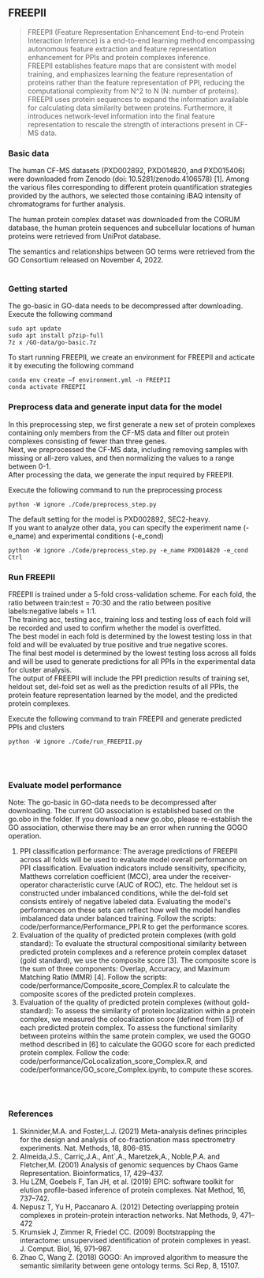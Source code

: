## FREEPII <br />
> FREEPII (Feature Representation Enhancement End-to-end Protein Interaction Inference) is a end-to-end learning method encompassing autonomous feature extraction and feature representation enhancement for PPIs and protein complexes inference. <br />
> FREEPII establishes feature maps that are consistent with model training, and emphasizes learning the feature representation of proteins rather than the feature representation of PPI, reducing the computational complexity from N^2 to N (N: number of proteins). <br />
> FREEPII uses protein sequences to expand the information available for calculating data similarity between proteins. Furthermore, it introduces network-level information into the final feature representation to rescale the strength of interactions present in CF-MS data.

### Basic data
The human CF-MS datasets (PXD002892, PXD014820, and PXD015406) were downloaded from Zenodo (doi: 10.5281/zenodo.4106578) [1]. Among the various files corresponding to different protein quantification strategies provided by the authors, we selected those containing iBAQ intensity of chromatograms for further analysis. <br /> 

The human protein complex dataset was downloaded from the CORUM database, the human protein sequences and subcellular locations of human proteins were retrieved from UniProt database. <br />

The semantics and relationships between GO terms were retrieved from the GO Consortium released on November 4, 2022. <br /><br />

### Getting started
The go-basic in GO-data needs to be decompressed after downloading. Execute the following command
```
sudo apt update
sudo apt install p7zip-full
7z x /GO-data/go-basic.7z
```

To start running FREEPII, we create an environment for FREEPII and acticate it by executing the following command
```
conda env create –f environment.yml -n FREEPII
conda activate FREEPII
```


### Preprocess data and generate input data for the model
In this preprocessing step, we first generate a new set of protein complexes containing only members from the CF-MS data and filter out protein complexes consisting of fewer than three genes.
<br />
Next, we preprocessed the CF-MS data, including removing samples with missing or all-zero values, and then normalizing the values ​​to a range between 0-1.<br />
After processing the data, we generate the input required by FREEPII.

Execute the following command to run the preprocessing process
```
python -W ignore ./Code/preprocess_step.py
```


The default setting for the model is PXD002892, SEC2-heavy. <br />
If you want to analyze other data, you can specify the experiment name (-e_name) and experimental conditions (-e_cond)
```
python -W ignore ./Code/preprocess_step.py -e_name PXD014820 -e_cond Ctrl
```


### Run FREEPII
FREEPII is trained under a 5-fold cross-validation scheme. For each fold, the ratio between train:test = 70:30 and the ratio between positive labels:negative labels = 1:1. <br />
The training acc, testing acc, training loss and testing loss of each fold will be recorded and used to confirm whether the model is overfitted. <br />
The best model in each fold is determined by the lowest testing loss in that fold and will be evaluated by true positive and true negative scores. <br />
The final best model is determined by the lowest testing loss across all folds and will be used to generate predictions for all PPIs in the experimental data for cluster analysis. <br />
The output of FREEPII will include the PPI prediction results of training set, heldout set, del-fold set as well as the prediction results of all PPIs, the protein feature representation learned by the model, and the predicted protein complexes.
<br />

Execute the following command to train FREEPII and generate predicted PPIs and clusters
```
python -W ignore ./Code/run_FREEPII.py
```
<br />
<br />

### Evaluate model performance
Note: The go-basic in GO-data needs to be decompressed after downloading. The current GO association is established based on the go.obo in the folder. If you download a new go.obo, please re-establish the GO association, otherwise there may be an error when running the GOGO operation. <br />
1. PPI classification performance: The average predictions of FREEPII across all folds will be used to evaluate model overall performance on PPI classification. Evaluation indicators include sensitivity, specificity, Matthews correlation coefficient (MCC), area under the receiver-operator characteristic curve (AUC of ROC), etc. The heldout set is constructed under imbalanced conditions, while the del-fold set consists entirely of negative labeled data. Evaluating the model's performances on these sets can reflect how well the model handles imbalanced data under balanced training. Follow the scripts: code/performance/Performance_PPI.R to get the performance scores. 
2. Evaluation of the quality of predicted protein complexes (with gold standard): To evaluate the structural compositional similarity between predicted protein complexes and a reference protein complex dataset (gold standard), we use the composite score [3]. The composite score is the sum of three components: Overlap, Accuracy, and Maximum Matching Ratio (MMR) [4]. Follow the scripts: code/performance/Composite_score_Complex.R to calculate the composite scores of the predicted protein complexes.
4. Evaluation of the quality of predicted protein complexes (without gold-standard): To assess the similarity of protein localization within a protein complex, we measured the colocalization score (defined from [5]) of each predicted protein complex. To assess the functional similarity between proteins within the same protein complex, we used the GOGO method described in [6] to calculate the GOGO score for each predicted protein complex. Follow the code: code/performance/CoLocalization_score_Complex.R, and code/performance/GO_score_Complex.ipynb, to compute these scores.
<br />
<br />

### References
1. Skinnider,M.A. and Foster,L.J. (2021) Meta-analysis defines principles for the design and analysis of co-fractionation mass spectrometry experiments. Nat. Methods, 18, 806–815.
2. Almeida,J.S., Carriç,J.A., Ant´,A., Maretzek,A., Noble,P.A. and Fletcher,M. (2001) Analysis of genomic sequences by Chaos Game Representation. Bioinformatics, 17, 429–437.
3. Hu LZM, Goebels F, Tan JH, et al. (2019) EPIC: software toolkit for elution profile-based inference of protein complexes. Nat Method, 16, 737–742.
4. Nepusz T, Yu H, Paccanaro A. (2012) Detecting overlapping protein complexes in protein-protein interaction networks. Nat Methods, 9, 471–472
5. Krumsiek J, Zimmer R, Friedel CC. (2009) Bootstrapping the interactome: unsupervised identification of protein complexes in yeast. J. Comput. Biol, 16, 971–987.
6. Zhao C, Wang Z. (2018) GOGO: An improved algorithm to measure the semantic similarity between gene ontology terms. Sci Rep, 8, 15107.
<br />
